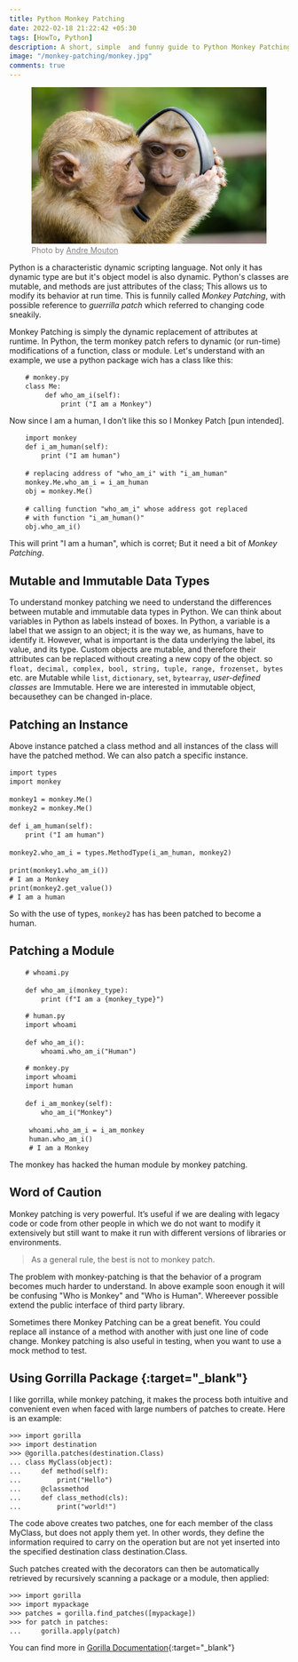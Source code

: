 ```yaml
---
title: Python Monkey Patching
date: 2022-02-18 21:22:42 +05:30
tags: [HowTo, Python]
description: A short, simple  and funny guide to Python Monkey Patching.
image: "/monkey-patching/monkey.jpg"
comments: true
---
```

<figure>
<img src="monkey.jpg" alt="You are not allowed!"> 
<figcaption style="color: grey !important;"> 
	Photo by <a href="https://unsplash.com/@andremouton" style="color: grey !important;" target="_blank">Andre Mouton
</a> 
</figcaption>
</figure>

Python is a characteristic dynamic scripting language. Not only it has dynamic type are but it's object model is also dynamic. Python's classes are mutable, and methods are just attributes of the class; This allows us to modify its behavior at run time. This is funnily called *Monkey Patching*, with possible reference to *guerrilla patch* which referred to changing code sneakily. 


Monkey Patching is simply the dynamic replacement of attributes at runtime. In Python, the term monkey patch refers to dynamic (or run-time) modifications of a function, class or module. Let's understand with an example, we use a python package wich has a class like this:
```
	# monkey.py
	class Me:
	     def who_am_i(self):
	         print ("I am a Monkey")
```
Now since I am a human, I don't like this so I Monkey Patch \[pun intended\].
```
	import monkey
	def i_am_human(self):
	    print ("I am human")
	   
	# replacing address of "who_am_i" with "i_am_human"
	monkey.Me.who_am_i = i_am_human
	obj = monkey.Me()
	  
	# calling function "who_am_i" whose address got replaced
	# with function "i_am_human()"
	obj.who_am_i()
```
This will print "I am a human", which is corret; But it need a bit of *Monkey Patching*.


## Mutable and Immutable Data Types
To understand monkey patching we need to understand the differences between mutable and immutable data types in Python. We can think about variables in Python as labels instead of boxes. In Python, a variable is a label that we assign to an object; it is the way we, as humans, have to identify it. However, what is important is the data underlying the label, its value, and its type. Custom objects are mutable, and therefore their attributes can be replaced without creating a new copy of the object. so `float, decimal, complex, bool, string, tuple, range, frozenset, bytes` etc. are Mutable while `list`, `dictionary`, `set`, `bytearray`, *user-defined classes* are Immutable. Here we are interested in immutable object, becausethey can be changed in-place.


## Patching an Instance
Above instance patched a class method and all instances of the class will have the patched method. We can also patch a specific instance. 
```
import types
import monkey

monkey1 = monkey.Me()
monkey2 = monkey.Me()

def i_am_human(self):
	print ("I am human")

monkey2.who_am_i = types.MethodType(i_am_human, monkey2)

print(monkey1.who_am_i())
# I am a Monkey
print(monkey2.get_value())
# I am a human
```

So with the use of types, `monkey2` has has been patched to become a human. 


## Patching a Module

```
	# whoami.py

	def who_am_i(monkey_type):
	    print (f"I am a {monkey_type}")
```
```
	# human.py
	import whoami

	def who_am_i():
	    whoami.who_am_i("Human")
```
```
	# monkey.py
	import whoami
	import human

	def i_am_monkey(self):
	    who_am_i("Monkey")

	 whoami.who_am_i = i_am_monkey
	 human.who_am_i()
	 # I am a Monkey

```
The monkey has hacked the human module by monkey patching. 

## Word of Caution
 Monkey patching is very powerful. It’s useful if we are dealing with legacy code or code from other people in which we do not want to modify it extensively but still want to make it run with different versions of libraries or environments. 

> As a general rule, the best is not to monkey patch. 

 The problem with monkey-patching is that the behavior of a program becomes much harder to understand. In above example soon enough it will be confusing "Who is Monkey" and "Who is Human". Whereever possible extend the public interface of third party library.

Sometimes there Monkey Patching can be a great benefit. You could replace all instance of a method with another with just one line of code change. Monkey patching is also useful in testing, when you want to use a mock method to test. 


## Using Gorrilla Package [](https://pypi.org/project/gorilla/){:target="_blank"}
I like gorrilla, while monkey patching, it makes the process both intuitive and convenient even when faced with large numbers of patches to create.  Here is an example:
```
>>> import gorilla
>>> import destination
>>> @gorilla.patches(destination.Class)
... class MyClass(object):
...     def method(self):
...         print("Hello")
...     @classmethod
...     def class_method(cls):
...         print("world!")
```
The code above creates two patches, one for each member of the class MyClass, but does not apply them yet. In other words, they define the information required to carry on the operation but are not yet inserted into the specified destination class destination.Class.

Such patches created with the decorators can then be automatically retrieved by recursively scanning a package or a module, then applied:

```
>>> import gorilla
>>> import mypackage
>>> patches = gorilla.find_patches([mypackage])
>>> for patch in patches:
...     gorilla.apply(patch)
```
You can find more in [Gorilla Documentation](https://gorilla.readthedocs.io/en/latest/){:target="_blank"}
```